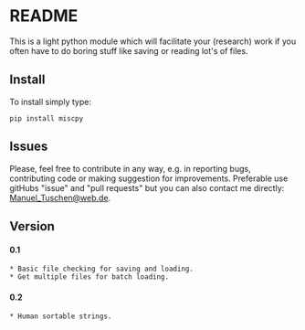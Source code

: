 # README

This is a light python module which will facilitate your (research) work if you often have to do boring stuff like saving or reading lot's of files. 


## Install

 To install simply type:

 ```
 pip install miscpy
 ```  


## Issues
Please, feel free to contribute in any way, e.g. in reporting bugs, contributing code or making suggestion for improvements. Preferable use gitHubs "issue" and "pull requests" but you can also contact me directly:  
Manuel_Tuschen@web.de.

## Version

#### 0.1
    * Basic file checking for saving and loading.
    * Get multiple files for batch loading.
#### 0.2
    * Human sortable strings.